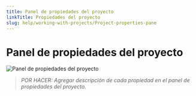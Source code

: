```yaml
---
title: Panel de propiedades del proyecto
linkTitle: Propiedades del proyecto
slug: help/working-with-projects/Project-properties-pane
---
```


# Panel de propiedades del proyecto

![Panel de propiedades del proyecto](https://cdn.bigprof.com/images/appgini-project-properties-pane.png)

> *POR HACER: Agregar descripción de cada propiedad en el panel de propiedades del proyecto.*
